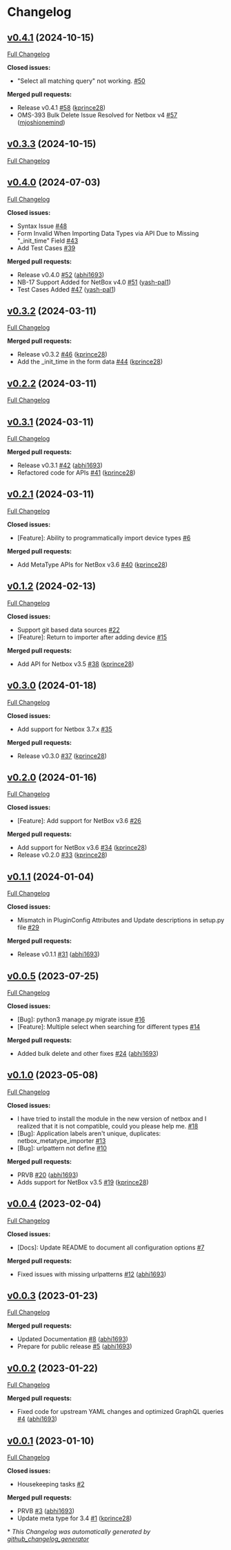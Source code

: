 # Changelog

## [v0.4.1](https://github.com/Onemind-Services-LLC/netbox-metatype-importer/tree/v0.4.1) (2024-10-15)

[Full Changelog](https://github.com/Onemind-Services-LLC/netbox-metatype-importer/compare/v0.3.3...v0.4.1)

**Closed issues:**

- "Select all matching query" not working. [\#50](https://github.com/Onemind-Services-LLC/netbox-metatype-importer/issues/50)

**Merged pull requests:**

- Release v0.4.1 [\#58](https://github.com/Onemind-Services-LLC/netbox-metatype-importer/pull/58) ([kprince28](https://github.com/kprince28))
- OMS-393 Bulk Delete Issue Resolved for Netbox v4 [\#57](https://github.com/Onemind-Services-LLC/netbox-metatype-importer/pull/57) ([mjoshionemind](https://github.com/mjoshionemind))

## [v0.3.3](https://github.com/Onemind-Services-LLC/netbox-metatype-importer/tree/v0.3.3) (2024-10-15)

[Full Changelog](https://github.com/Onemind-Services-LLC/netbox-metatype-importer/compare/v0.4.0...v0.3.3)

## [v0.4.0](https://github.com/Onemind-Services-LLC/netbox-metatype-importer/tree/v0.4.0) (2024-07-03)

[Full Changelog](https://github.com/Onemind-Services-LLC/netbox-metatype-importer/compare/v0.3.2...v0.4.0)

**Closed issues:**

- Syntax Issue [\#48](https://github.com/Onemind-Services-LLC/netbox-metatype-importer/issues/48)
- Form Invalid When Importing Data Types via API Due to Missing "\_init\_time" Field [\#43](https://github.com/Onemind-Services-LLC/netbox-metatype-importer/issues/43)
- Add Test Cases [\#39](https://github.com/Onemind-Services-LLC/netbox-metatype-importer/issues/39)

**Merged pull requests:**

- Release v0.4.0 [\#52](https://github.com/Onemind-Services-LLC/netbox-metatype-importer/pull/52) ([abhi1693](https://github.com/abhi1693))
- NB-17 Support Added for NetBox v4.0 [\#51](https://github.com/Onemind-Services-LLC/netbox-metatype-importer/pull/51) ([yash-pal1](https://github.com/yash-pal1))
- Test Cases Added [\#47](https://github.com/Onemind-Services-LLC/netbox-metatype-importer/pull/47) ([yash-pal1](https://github.com/yash-pal1))

## [v0.3.2](https://github.com/Onemind-Services-LLC/netbox-metatype-importer/tree/v0.3.2) (2024-03-11)

[Full Changelog](https://github.com/Onemind-Services-LLC/netbox-metatype-importer/compare/v0.2.2...v0.3.2)

**Merged pull requests:**

- Release v0.3.2 [\#46](https://github.com/Onemind-Services-LLC/netbox-metatype-importer/pull/46) ([kprince28](https://github.com/kprince28))
- Add the \_init\_time in the form data [\#44](https://github.com/Onemind-Services-LLC/netbox-metatype-importer/pull/44) ([kprince28](https://github.com/kprince28))

## [v0.2.2](https://github.com/Onemind-Services-LLC/netbox-metatype-importer/tree/v0.2.2) (2024-03-11)

[Full Changelog](https://github.com/Onemind-Services-LLC/netbox-metatype-importer/compare/v0.3.1...v0.2.2)

## [v0.3.1](https://github.com/Onemind-Services-LLC/netbox-metatype-importer/tree/v0.3.1) (2024-03-11)

[Full Changelog](https://github.com/Onemind-Services-LLC/netbox-metatype-importer/compare/v0.2.1...v0.3.1)

**Merged pull requests:**

- Release v0.3.1 [\#42](https://github.com/Onemind-Services-LLC/netbox-metatype-importer/pull/42) ([abhi1693](https://github.com/abhi1693))
- Refactored code for APIs [\#41](https://github.com/Onemind-Services-LLC/netbox-metatype-importer/pull/41) ([kprince28](https://github.com/kprince28))

## [v0.2.1](https://github.com/Onemind-Services-LLC/netbox-metatype-importer/tree/v0.2.1) (2024-03-11)

[Full Changelog](https://github.com/Onemind-Services-LLC/netbox-metatype-importer/compare/v0.1.2...v0.2.1)

**Closed issues:**

- \[Feature\]: Ability to programmatically import device types [\#6](https://github.com/Onemind-Services-LLC/netbox-metatype-importer/issues/6)

**Merged pull requests:**

- Add MetaType APIs for NetBox v3.6 [\#40](https://github.com/Onemind-Services-LLC/netbox-metatype-importer/pull/40) ([kprince28](https://github.com/kprince28))

## [v0.1.2](https://github.com/Onemind-Services-LLC/netbox-metatype-importer/tree/v0.1.2) (2024-02-13)

[Full Changelog](https://github.com/Onemind-Services-LLC/netbox-metatype-importer/compare/v0.3.0...v0.1.2)

**Closed issues:**

- Support git based data sources [\#22](https://github.com/Onemind-Services-LLC/netbox-metatype-importer/issues/22)
- \[Feature\]: Return to importer after adding device [\#15](https://github.com/Onemind-Services-LLC/netbox-metatype-importer/issues/15)

**Merged pull requests:**

- Add API for Netbox v3.5 [\#38](https://github.com/Onemind-Services-LLC/netbox-metatype-importer/pull/38) ([kprince28](https://github.com/kprince28))

## [v0.3.0](https://github.com/Onemind-Services-LLC/netbox-metatype-importer/tree/v0.3.0) (2024-01-18)

[Full Changelog](https://github.com/Onemind-Services-LLC/netbox-metatype-importer/compare/v0.2.0...v0.3.0)

**Closed issues:**

- Add support for Netbox 3.7.x [\#35](https://github.com/Onemind-Services-LLC/netbox-metatype-importer/issues/35)

**Merged pull requests:**

- Release v0.3.0 [\#37](https://github.com/Onemind-Services-LLC/netbox-metatype-importer/pull/37) ([kprince28](https://github.com/kprince28))

## [v0.2.0](https://github.com/Onemind-Services-LLC/netbox-metatype-importer/tree/v0.2.0) (2024-01-16)

[Full Changelog](https://github.com/Onemind-Services-LLC/netbox-metatype-importer/compare/v0.1.1...v0.2.0)

**Closed issues:**

- \[Feature\]: Add support for NetBox v3.6 [\#26](https://github.com/Onemind-Services-LLC/netbox-metatype-importer/issues/26)

**Merged pull requests:**

- Add support for NetBox v3.6 [\#34](https://github.com/Onemind-Services-LLC/netbox-metatype-importer/pull/34) ([kprince28](https://github.com/kprince28))
- Release v0.2.0 [\#33](https://github.com/Onemind-Services-LLC/netbox-metatype-importer/pull/33) ([kprince28](https://github.com/kprince28))

## [v0.1.1](https://github.com/Onemind-Services-LLC/netbox-metatype-importer/tree/v0.1.1) (2024-01-04)

[Full Changelog](https://github.com/Onemind-Services-LLC/netbox-metatype-importer/compare/v0.0.5...v0.1.1)

**Closed issues:**

- Mismatch in PluginConfig Attributes and Update descriptions in setup.py file  [\#29](https://github.com/Onemind-Services-LLC/netbox-metatype-importer/issues/29)

**Merged pull requests:**

- Release v0.1.1 [\#31](https://github.com/Onemind-Services-LLC/netbox-metatype-importer/pull/31) ([abhi1693](https://github.com/abhi1693))

## [v0.0.5](https://github.com/Onemind-Services-LLC/netbox-metatype-importer/tree/v0.0.5) (2023-07-25)

[Full Changelog](https://github.com/Onemind-Services-LLC/netbox-metatype-importer/compare/v0.1.0...v0.0.5)

**Closed issues:**

- \[Bug\]: python3 manage.py migrate issue [\#16](https://github.com/Onemind-Services-LLC/netbox-metatype-importer/issues/16)
- \[Feature\]: Multiple select when searching for different types [\#14](https://github.com/Onemind-Services-LLC/netbox-metatype-importer/issues/14)

**Merged pull requests:**

- Added bulk delete and other fixes [\#24](https://github.com/Onemind-Services-LLC/netbox-metatype-importer/pull/24) ([abhi1693](https://github.com/abhi1693))

## [v0.1.0](https://github.com/Onemind-Services-LLC/netbox-metatype-importer/tree/v0.1.0) (2023-05-08)

[Full Changelog](https://github.com/Onemind-Services-LLC/netbox-metatype-importer/compare/v0.0.4...v0.1.0)

**Closed issues:**

- I have tried to install the module in the new version of netbox and I realized that it is not compatible, could you please help me. [\#18](https://github.com/Onemind-Services-LLC/netbox-metatype-importer/issues/18)
- \[Bug\]: Application labels aren't unique, duplicates: netbox\_metatype\_importer [\#13](https://github.com/Onemind-Services-LLC/netbox-metatype-importer/issues/13)
- \[Bug\]: urlpattern not define  [\#10](https://github.com/Onemind-Services-LLC/netbox-metatype-importer/issues/10)

**Merged pull requests:**

- PRVB [\#20](https://github.com/Onemind-Services-LLC/netbox-metatype-importer/pull/20) ([abhi1693](https://github.com/abhi1693))
- Adds support for NetBox v3.5 [\#19](https://github.com/Onemind-Services-LLC/netbox-metatype-importer/pull/19) ([kprince28](https://github.com/kprince28))

## [v0.0.4](https://github.com/Onemind-Services-LLC/netbox-metatype-importer/tree/v0.0.4) (2023-02-04)

[Full Changelog](https://github.com/Onemind-Services-LLC/netbox-metatype-importer/compare/v0.0.3...v0.0.4)

**Closed issues:**

- \[Docs\]: Update README to document all configuration options [\#7](https://github.com/Onemind-Services-LLC/netbox-metatype-importer/issues/7)

**Merged pull requests:**

- Fixed issues with missing urlpatterns [\#12](https://github.com/Onemind-Services-LLC/netbox-metatype-importer/pull/12) ([abhi1693](https://github.com/abhi1693))

## [v0.0.3](https://github.com/Onemind-Services-LLC/netbox-metatype-importer/tree/v0.0.3) (2023-01-23)

[Full Changelog](https://github.com/Onemind-Services-LLC/netbox-metatype-importer/compare/v0.0.2...v0.0.3)

**Merged pull requests:**

- Updated Documentation [\#8](https://github.com/Onemind-Services-LLC/netbox-metatype-importer/pull/8) ([abhi1693](https://github.com/abhi1693))
- Prepare for public release [\#5](https://github.com/Onemind-Services-LLC/netbox-metatype-importer/pull/5) ([abhi1693](https://github.com/abhi1693))

## [v0.0.2](https://github.com/Onemind-Services-LLC/netbox-metatype-importer/tree/v0.0.2) (2023-01-22)

[Full Changelog](https://github.com/Onemind-Services-LLC/netbox-metatype-importer/compare/v0.0.1...v0.0.2)

**Merged pull requests:**

- Fixed code for upstream YAML changes and optimized GraphQL queries [\#4](https://github.com/Onemind-Services-LLC/netbox-metatype-importer/pull/4) ([abhi1693](https://github.com/abhi1693))

## [v0.0.1](https://github.com/Onemind-Services-LLC/netbox-metatype-importer/tree/v0.0.1) (2023-01-10)

[Full Changelog](https://github.com/Onemind-Services-LLC/netbox-metatype-importer/compare/2254bf2b26ca98b6345fed82460ce8055b29dc48...v0.0.1)

**Closed issues:**

- Housekeeping tasks [\#2](https://github.com/Onemind-Services-LLC/netbox-metatype-importer/issues/2)

**Merged pull requests:**

- PRVB [\#3](https://github.com/Onemind-Services-LLC/netbox-metatype-importer/pull/3) ([abhi1693](https://github.com/abhi1693))
- Update meta type for 3.4 [\#1](https://github.com/Onemind-Services-LLC/netbox-metatype-importer/pull/1) ([kprince28](https://github.com/kprince28))



\* *This Changelog was automatically generated by [github_changelog_generator](https://github.com/github-changelog-generator/github-changelog-generator)*
